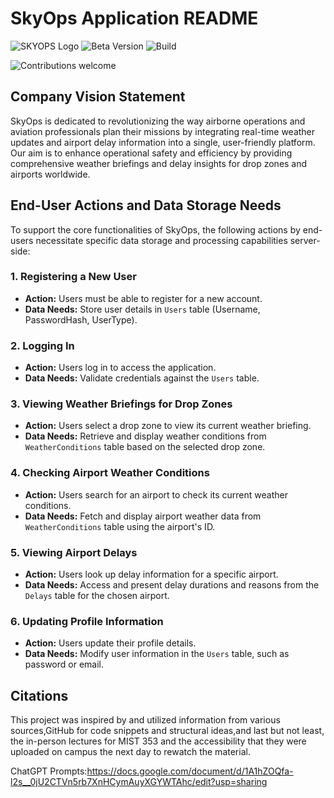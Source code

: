 # SkyOps Application README
![SKYOPS Logo](https://github.com/Collin-Edwards/MIST353_MatthewWolfe/blob/cefe054c5b09383054e21b6048745b8d6d45f741/SKYOPS.jpg?raw=true "SKYOPS Logo")
![Beta Version](https://img.shields.io/badge/status-beta-orange.svg)
![Build](https://img.shields.io/badge/build-MIST_3.53-green.svg)

![Contributions welcome](https://img.shields.io/badge/contributions-welcome-brightgreen.svg)

## Company Vision Statement

SkyOps is dedicated to revolutionizing the way airborne operations and aviation professionals plan their missions by integrating real-time weather updates and airport delay information into a single, user-friendly platform. Our aim is to enhance operational safety and efficiency by providing comprehensive weather briefings and delay insights for drop zones and airports worldwide.

## End-User Actions and Data Storage Needs

To support the core functionalities of SkyOps, the following actions by end-users necessitate specific data storage and processing capabilities server-side:

### 1. Registering a New User

- **Action:** Users must be able to register for a new account.
- **Data Needs:** Store user details in `Users` table (Username, PasswordHash, UserType).

### 2. Logging In

- **Action:** Users log in to access the application.
- **Data Needs:** Validate credentials against the `Users` table.

### 3. Viewing Weather Briefings for Drop Zones

- **Action:** Users select a drop zone to view its current weather briefing.
- **Data Needs:** Retrieve and display weather conditions from `WeatherConditions` table based on the selected drop zone.

### 4. Checking Airport Weather Conditions

- **Action:** Users search for an airport to check its current weather conditions.
- **Data Needs:** Fetch and display airport weather data from `WeatherConditions` table using the airport's ID.

### 5. Viewing Airport Delays

- **Action:** Users look up delay information for a specific airport.
- **Data Needs:** Access and present delay durations and reasons from the `Delays` table for the chosen airport.

### 6. Updating Profile Information

- **Action:** Users update their profile details.
- **Data Needs:** Modify user information in the `Users` table, such as password or email.


## Citations

This project was inspired by and utilized information from various sources,GitHub for code snippets and structural ideas,and last but not least, the in-person lectures for MIST 353 and the accessibility that they were uploaded on campus the next day to rewatch the material.

ChatGPT Prompts:https://docs.google.com/document/d/1A1hZOQfa-l2s__0jU2CTVn5rb7XnHCymAuyXGYWTAhc/edit?usp=sharing

